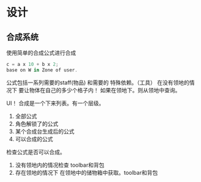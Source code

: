 # 设计

## 合成系统
使用简单的合成公式进行合成
```rust
c = a x 10 + b x 2;
base on W in Zone of user.
```
公式包括一系列需要的staff(物品) 和需要的 特殊依赖。（工具）
在没有领地的情况下 要让物体在自己的多少个格子内！
如果在领地下。则从领地中查询。

UI！
合成是一个下来列表。有一个层级。
1. 全部公式
2. 角色解锁了的公式
3. 某个合成台生成后的公式
4. 可以合成的公式

检查公式是否可以合成。
1. 没有领地内的情况检查 toolbar和背包
2. 存在领地的情况下 在领地中的储物箱中获取。toolbar和背包

